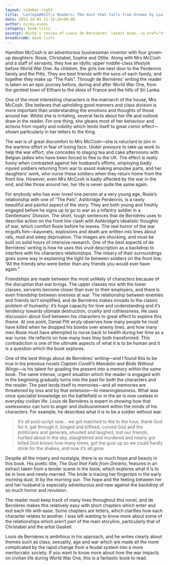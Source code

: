 ```yaml
---
layout: sidebar-right
title: 'Lesley&#8217;s Readers: The dust that falls from dreams by Louis de Bernières'
date: 2015-10-05 11:16:28+00:00
author: nicky-evans
category: book-lists
excerpt: Nicky's review of Louis de Bernières' latest book. <a href="https://suffolk.spydus.co.uk/cgi-bin/spydus.exe/ENQ/OPAC/BIBENQ/15583807?QRY=CTIBIB%3C%20IRN(50447908)&QRYTEXT=The%20dust%20that%20falls%20from%20dreams">Reserve your copy.</a>
breadcrumb: book-lists
---
```

Hamilton McCosh is an adventurous businessman inventor with four grown-up daughters: Rosie, Christabel, Sophie and Ottlie. Along with Mrs McCosh and a staff of servants, they live an idyllic upper middle-class lifestyle before World War One. As children, the girls live next door to the Perdennis family and the Pitts. They are best friends with the sons of each family, and together they make up “The Pals”. Through de Bernières&#8217; writing the reader is taken on an epic journey before, during and after World War One, from the genteel town of Eltham to the skies of France and the hills of Sri Lanka.

One of the most interesting characters is the matriarch of the house, Mrs McCosh. She believes that upholding good manners and class division is more important than understanding the emotions and thoughts of those around her. Whilst she is irritating, several facts about her life and outlook draw in the reader. For one thing, she gleans most of her behaviour and actions from royalty and nobility which lends itself to great comic effect—shown particularly in her letters to the King.

The war is of great discomfort to Mrs McCosh—she is reluctant to join in the wartime effort in fear of losing face. Under pressure to take up work to help the war effort, she concedes to staging tea and cake afternoons with Belgian ladies who have been forced to flee to the UK. The effect is really funny when contrasted against her husband&#8217;s efforts, employing badly injured soldiers returning from war to assist making amputee parts, and her daughters&#8217; work, who nurse these soldiers when they return home from the front line. However, even Mrs McCosh is badly affected by the war in the end, and like those around her, her life is never quite the same again.

For anybody who has ever loved one person at a very young age, Rosie’s relationship with one of “The Pals”, Ashbridge Perdennis, is a rawly beautiful and painful aspect of the story. They are both young and freshly engaged before he signs up to go to war as a infantry soldier in a Gentlemans’ Division. The short, tough sentences that de Bernières uses to describe action on the front line clash with Ashbridge’s idealistic thoughts of war, which comfort Rosie before he leaves. The real horror of the war engulfs him—bayonets, explosions and death are written into lines about rats, mud and sleep deprivation. The images are shocking, and must be built on solid hours of intensive research. One of the best aspects of de Bernières&#8217; writing is how he uses this vivid description as a backdrop to interfere with his characters relationships. The misery of their surroundings goes some way in explaining the tight tie between soldiers on the front line; “All the friends who were better than any friends you would ever have again.”

Friendships are made between the most unlikely of characters because of the disruption that war brings. The upper classes mix with the lower classes, servants become closer than ever to their employers, and there is even friendship between enemies at war. The relationship between enemies and friends isn’t simplified, and de Bernières makes inroads to the classic problem of humanity: it’s huge capacity for love and understanding and it’s tendency towards ultimate destruction, cruelty and ruthlessness. He uses discussion about God between his characters to great effect to explore this theme. At one point, Daniel Pitt wryly observes how many people he must have killed when he dropped his bombs over enemy lines, and how many men Rosie must have attempted to nurse back to health during her time as a war nurse. He reflects on how many lives they both transformed. This contradiction is one of the ultimate aspects of what it is to be human and it is a question which the book explores.

One of the best things about de Bernières&#8217; writing—and I found this to be true in his previous novels <cite>Captain Corelli&#8217;s Mandolin</cite> and <cite>Birds Without Wings</cite>—is his talent for goading the present into a memory within the same book. The same intense, urgent situation which the reader is engaged with in the beginning gradually turns into the past for both the characters and the reader. The past lends itself to memories—and all memories are threatened by loss and by that extension—to meaninglessness. What was once specialist knowledge on the battlefield or in the air is now useless in everyday civilian life. Louis de Bernières is expert in showing how that uselessness can turn to anger and disillusionment within the minds of his characters. For example, he describes what it is to be a soldier without war:

> It’s all post-script now… we got matched to the to the hour, thank God for it, get through it, binged and biffoed, cursed God and the politicians and generals, shouted and laughed, lost our friends, hurtled about in the sky, slaughtered and murdered and nearly got killed God knows how many times, got the gust up so we could hardly drink for the shakes, and now it’s all gone.

Despite all the misery and nostalgia, there is so much hope and beauty in this book. His poetic title, <cite>The Dust that Falls from Dreams</cite>, features in an extract taken from a tender scene in the book, which explores what it is to be in love and newly married. The bride is tracing her fingertips in the early morning dust, lit by the morning sun. The hope and the feeling between her and her husband is especially adventurous and new against the backdrop of so much horror and revulsion.

The reader must keep track of many lives throughout this novel, and de Bernières makes this relatively easy with short chapters which enter and exit each life with ease. Some chapters are letters, which clarifies how each character relates to another. I was left wanting to know more about some of the relationships which aren’t part of the main storyline, particularly that of Christabel and the artist Gaskell.

Louis de Bernières is ambitious in his approach, and he writes clearly about themes such as class, sexuality, age and war which are made all the more complicated by the rapid change from a feudal system into a more meritocratic society. If you want to know more about how the war impacts on civilian life during World War One, this is a fantastic book to read.
